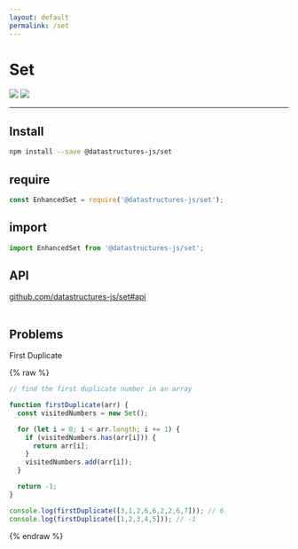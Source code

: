 ```yaml
---
layout: default
permalink: /set
---
```


# Set
<div class="ds-badges">
  <img src="https://img.shields.io/npm/v/@datastructures-js/set.svg"/>
  <img src="https://img.shields.io/npm/dm/@datastructures-js/set.svg"/>
</div>
<hr />

## Install
```sh
npm install --save @datastructures-js/set
```

## require
```js
const EnhancedSet = require('@datastructures-js/set');
```

## import
```js
import EnhancedSet from '@datastructures-js/set';
```

## API
<a href="https://github.com/datastructures-js/set#api">github.com/datastructures-js/set#api</a>
<br /><br />
## Problems

<p class="problem">First Duplicate</p>

{% raw %}
```js
// find the first duplicate number in an array

function firstDuplicate(arr) {
  const visitedNumbers = new Set();

  for (let i = 0; i < arr.length; i += 1) {
    if (visitedNumbers.has(arr[i])) {
      return arr[i];
    }
    visitedNumbers.add(arr[i]);
  }

  return -1;
}

console.log(firstDuplicate([3,1,2,6,6,2,2,6,7])); // 6
console.log(firstDuplicate([1,2,3,4,5])); // -1
```
{% endraw %}
